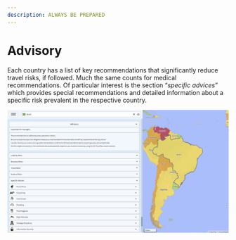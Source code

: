 ```yaml
---
description: ALWAYS BE PREPARED
---
```


# Advisory

Each country has a list of key recommendations that significantly reduce travel risks, if followed. Much the same counts for medical recommendations. Of particular interest is the section “_specific advices_” which provides special recommendations and detailed information about a specific risk prevalent in the respective country.

![ADVISORY VIEW](../.gitbook/assets/p44-img02_axa.jpg)

